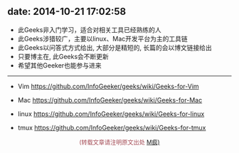 date: 2014-10-21 17:02:58
---
* 此Geeks非入门学习，适合对相关工具已经熟练的人
* 此Geeks涉猎较广，主要以linux、Mac开发平台为主的工具链
* 此Geeks以问答式方式给出, 大部分是精短的, 长篇的会以博文链接给出
* 只要博主在, 此Geeks会不断更新
* 希望其他Geeker也能参与进来

- - -
* Vim
https://github.com/InfoGeeker/geeks/wiki/Geeks-for-Vim

* Mac
https://github.com/InfoGeeker/geeks/wiki/Geeks-for-Mac

* linux
https://github.com/InfoGeeker/geeks/wiki/Geeks-for-linux

* tmux
https://github.com/InfoGeeker/geeks/wiki/Geeks-for-tmux


<center><font color='#a44a54' size='2px'>(转载文章请注明原文出处 <a href='https://emacs.cn' style='font-color:#496b98'>M疯)</a></font></center>
